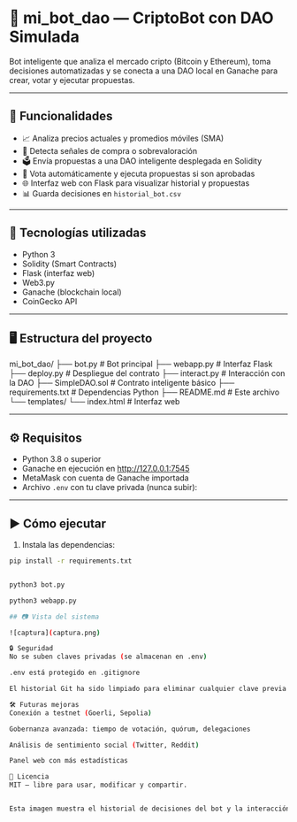 # 🤖 mi_bot_dao — CriptoBot con DAO Simulada

Bot inteligente que analiza el mercado cripto (Bitcoin y Ethereum), toma decisiones automatizadas y se conecta a una DAO local en Ganache para crear, votar y ejecutar propuestas.

---

## 🚀 Funcionalidades

- 📈 Analiza precios actuales y promedios móviles (SMA)
- 🧠 Detecta señales de compra o sobrevaloración
- 🗳️ Envía propuestas a una DAO inteligente desplegada en Solidity
- 🧾 Vota automáticamente y ejecuta propuestas si son aprobadas
- 🌐 Interfaz web con Flask para visualizar historial y propuestas
- 📊 Guarda decisiones en `historial_bot.csv`

---

## 🧩 Tecnologías utilizadas

- Python 3
- Solidity (Smart Contracts)
- Flask (interfaz web)
- Web3.py
- Ganache (blockchain local)
- CoinGecko API

---

## 🖥️ Estructura del proyecto

mi_bot_dao/
├── bot.py # Bot principal
├── webapp.py # Interfaz Flask
├── deploy.py # Despliegue del contrato
├── interact.py # Interacción con la DAO
├── SimpleDAO.sol # Contrato inteligente básico
├── requirements.txt # Dependencias Python
├── README.md # Este archivo
└── templates/
└── index.html # Interfaz web


---

## ⚙️ Requisitos

- Python 3.8 o superior
- Ganache en ejecución en http://127.0.0.1:7545
- MetaMask con cuenta de Ganache importada
- Archivo `.env` con tu clave privada (nunca subir):


---

## ▶️ Cómo ejecutar

1. Instala las dependencias:

```bash
pip install -r requirements.txt


python3 bot.py

python3 webapp.py

## 📷 Vista del sistema

![captura](captura.png)

🔒 Seguridad
No se suben claves privadas (se almacenan en .env)

.env está protegido en .gitignore

El historial Git ha sido limpiado para eliminar cualquier clave previa

🛠️ Futuras mejoras
Conexión a testnet (Goerli, Sepolia)

Gobernanza avanzada: tiempo de votación, quórum, delegaciones

Análisis de sentimiento social (Twitter, Reddit)

Panel web con más estadísticas

📄 Licencia
MIT — libre para usar, modificar y compartir.


Esta imagen muestra el historial de decisiones del bot y la interacción con la DAO simulada en local.

